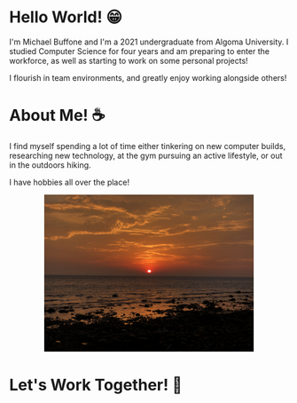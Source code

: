 # Hello World! 😁

I'm Michael Buffone and I'm a 2021 undergraduate from Algoma University. I studied Computer Science for four years and am preparing to enter the workforce, as well as starting to work on some personal projects!

I flourish in team environments, and greatly enjoy working alongside others!

# About Me! ☕

I find myself spending a lot of time either tinkering on new computer builds, researching new technology, at the gym pursuing an active lifestyle, or out in the outdoors hiking. 

I have hobbies all over the place!

<p align="center">
  <img width="75%" height="75%" src="https://github.com/BuffoneM/BuffoneM/blob/2a4b7ed6585ce5818232fe3bade42864ded86d86/Some%20photos/IMG_4265.JPG">
</p>

# Let's Work Together! 🦾
